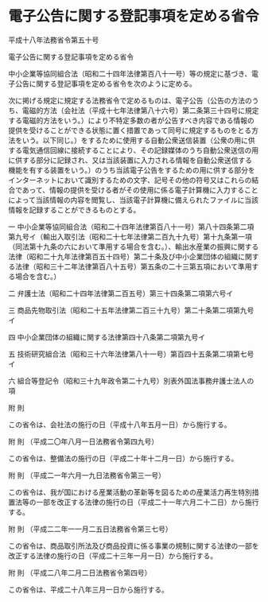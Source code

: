 # 電子公告に関する登記事項を定める省令

平成十八年法務省令第五十号

電子公告に関する登記事項を定める省令

中小企業等協同組合法（昭和二十四年法律第百八十一号）等の規定に基づき、電子公告に関する登記事項を定める省令を次のように定める。

次に掲げる規定に規定する法務省令で定めるものは、電子公告（公告の方法のうち、電磁的方法（会社法（平成十七年法律第八十六号）第二条第三十四号に規定する電磁的方法をいう。）により不特定多数の者が公告すべき内容である情報の提供を受けることができる状態に置く措置であって同号に規定するものをとる方法をいう。以下同じ。）をするために使用する自動公衆送信装置（公衆の用に供する電気通信回線に接続することにより、その記録媒体のうち自動公衆送信の用に供する部分に記録され、又は当該装置に入力される情報を自動公衆送信する機能を有する装置をいう。）のうち当該電子公告をするための用に供する部分をインターネットにおいて識別するための文字、記号その他の符号又はこれらの結合であって、情報の提供を受ける者がその使用に係る電子計算機に入力することによって当該情報の内容を閲覧し、当該電子計算機に備えられたファイルに当該情報を記録することができるものとする。

一 中小企業等協同組合法（昭和二十四年法律第百八十一号）第八十四条第二項第九号イ（輸出入取引法（昭和二十七年法律第二百九十九号）第十九条第一項（同法第十九条の六において準用する場合を含む。）、輸出水産業の振興に関する法律（昭和二十九年法律第百五十四号）第二十条及び中小企業団体の組織に関する法律（昭和三十二年法律第百八十五号）第五条の二十三第五項において準用する場合を含む。）

二 弁護士法（昭和二十四年法律第二百五号）第三十四条第二項第六号イ

三 商品先物取引法（昭和二十五年法律第二百三十九号）第二十条第二項第九号イ

四 中小企業団体の組織に関する法律第四十八条第二項第九号イ

五 技術研究組合法（昭和三十六年法律第八十一号）第百四十五条第二項第七号イ

六 組合等登記令（昭和三十九年政令第二十九号）別表外国法事務弁護士法人の項

附 則

この省令は、会社法の施行の日（平成十八年五月一日）から施行する。

附 則 （平成二〇年八月一日法務省令第四九号）

この省令は、整備法の施行の日（平成二十年十二月一日）から施行する。

附 則 （平成二一年六月一九日法務省令第三一号）

この省令は、我が国における産業活動の革新等を図るための産業活力再生特別措置法等の一部を改正する法律の施行の日（平成二十一年六月二十二日）から施行する。

附 則 （平成二二年一一月二五日法務省令第三七号）

この省令は、商品取引所法及び商品投資に係る事業の規制に関する法律の一部を改正する法律の施行の日（平成二十三年一月一日）から施行する。

附 則 （平成二八年二月二日法務省令第四号）

この省令は、平成二十八年三月一日から施行する。
